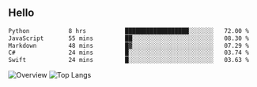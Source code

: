 ## Hello
<!--START_SECTION:waka-->

```txt
Python           8 hrs           ██████████████████░░░░░░░   72.00 %
JavaScript       55 mins         ██░░░░░░░░░░░░░░░░░░░░░░░   08.30 %
Markdown         48 mins         █▓░░░░░░░░░░░░░░░░░░░░░░░   07.29 %
C#               24 mins         █░░░░░░░░░░░░░░░░░░░░░░░░   03.74 %
Swift            24 mins         █░░░░░░░░░░░░░░░░░░░░░░░░   03.63 %
```

<!--END_SECTION:waka-->
![Overview](https://github-readme-stats.vercel.app/api?username=herryqg&count_private=true&include_all_commits=false&card_width=100&title_color=995C55&line_height=27&text_color=885566&bg_color=FFFFFF)
![Top Langs](https://github-readme-stats.vercel.app/api/top-langs/?username=herryqg&&langs_count=3&card_height=500&card_width=100&title_color=995C55&text_color=885566&bg_color=FFFFFF)
